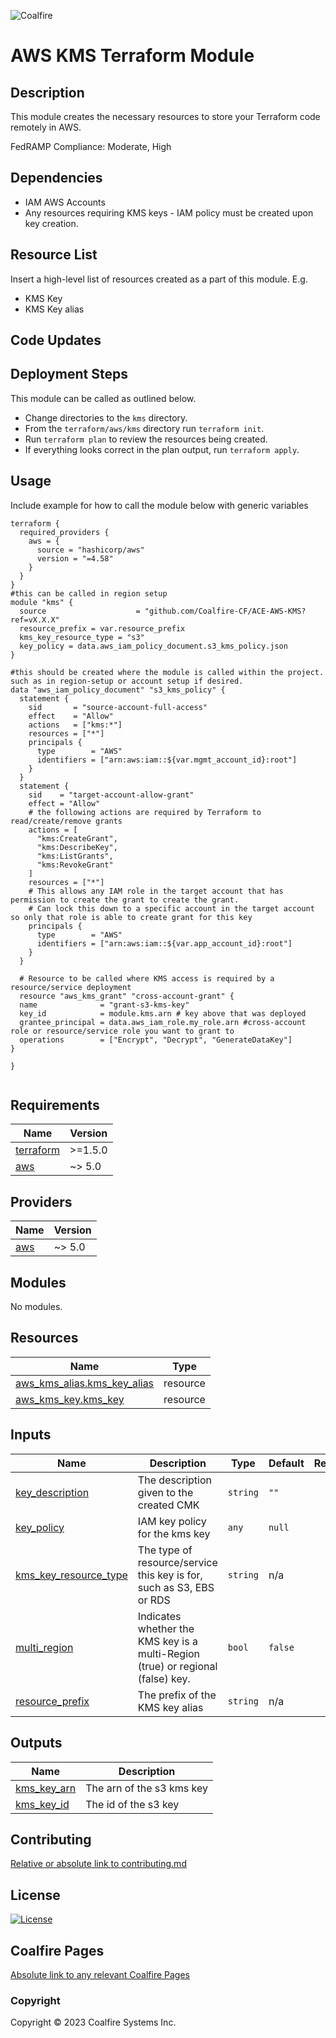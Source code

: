 ![Coalfire](coalfire_logo.png)

# AWS KMS Terraform Module

## Description

This module creates the necessary resources to store your Terraform code remotely in AWS.

FedRAMP Compliance: Moderate, High

## Dependencies

- IAM AWS Accounts
- Any resources requiring KMS keys - IAM policy must be created upon key creation. 

## Resource List

Insert a high-level list of resources created as a part of this module. E.g.

- KMS Key
- KMS Key alias

## Code Updates

## Deployment Steps

This module can be called as outlined below.

- Change directories to the `kms` directory.
- From the `terraform/aws/kms` directory run `terraform init`.
- Run `terraform plan` to review the resources being created.
- If everything looks correct in the plan output, run `terraform apply`.

## Usage

Include example for how to call the module below with generic variables

```hcl
terraform {
  required_providers {
    aws = {
      source = "hashicorp/aws"
      version = "=4.58"
    }
  }
}
#this can be called in region setup
module "kms" {
  source                    = "github.com/Coalfire-CF/ACE-AWS-KMS?ref=vX.X.X"
  resource_prefix = var.resource_prefix
  kms_key_resource_type = "s3"
  key_policy = data.aws_iam_policy_document.s3_kms_policy.json
}

#this should be created where the module is called within the project. such as in region-setup or account setup if desired.
data "aws_iam_policy_document" "s3_kms_policy" {
  statement {
    sid       = "source-account-full-access"
    effect    = "Allow"
    actions   = ["kms:*"]
    resources = ["*"]
    principals {
      type        = "AWS"
      identifiers = ["arn:aws:iam::${var.mgmt_account_id}:root"]
    }
  }
  statement {
    sid    = "target-account-allow-grant"
    effect = "Allow"
    # the following actions are required by Terraform to read/create/remove grants
    actions = [
      "kms:CreateGrant",
      "kms:DescribeKey",
      "kms:ListGrants",
      "kms:RevokeGrant"
    ]
    resources = ["*"]
    # This allows any IAM role in the target account that has permission to create the grant to create the grant.
    # Can lock this down to a specific account in the target account so only that role is able to create grant for this key
    principals {
      type        = "AWS"
      identifiers = ["arn:aws:iam::${var.app_account_id}:root"]
    }
  }
       
  # Resource to be called where KMS access is required by a resource/service deployment
  resource "aws_kms_grant" "cross-account-grant" {
  name              = "grant-s3-kms-key"
  key_id            = module.kms.arn # key above that was deployed
  grantee_principal = data.aws_iam_role.my_role.arn #cross-account role or resource/service role you want to grant to 
  operations        = ["Encrypt", "Decrypt", "GenerateDataKey"]
}
        
}


```

<!-- BEGIN_TF_DOCS -->
## Requirements

| Name | Version |
|------|---------|
| <a name="requirement_terraform"></a> [terraform](#requirement\_terraform) | >=1.5.0 |
| <a name="requirement_aws"></a> [aws](#requirement\_aws) | ~> 5.0 |

## Providers

| Name | Version |
|------|---------|
| <a name="provider_aws"></a> [aws](#provider\_aws) | ~> 5.0 |

## Modules

No modules.

## Resources

| Name | Type |
|------|------|
| [aws_kms_alias.kms_key_alias](https://registry.terraform.io/providers/hashicorp/aws/latest/docs/resources/kms_alias) | resource |
| [aws_kms_key.kms_key](https://registry.terraform.io/providers/hashicorp/aws/latest/docs/resources/kms_key) | resource |

## Inputs

| Name | Description | Type | Default | Required |
|------|-------------|------|---------|:--------:|
| <a name="input_key_description"></a> [key\_description](#input\_key\_description) | The description given to the created CMK | `string` | `""` | no |
| <a name="input_key_policy"></a> [key\_policy](#input\_key\_policy) | IAM key policy for the kms key | `any` | `null` | no |
| <a name="input_kms_key_resource_type"></a> [kms\_key\_resource\_type](#input\_kms\_key\_resource\_type) | The type of resource/service this key is for, such as S3, EBS or RDS | `string` | n/a | yes |
| <a name="input_multi_region"></a> [multi\_region](#input\_multi\_region) | Indicates whether the KMS key is a multi-Region (true) or regional (false) key. | `bool` | `false` | no |
| <a name="input_resource_prefix"></a> [resource\_prefix](#input\_resource\_prefix) | The prefix of the KMS key alias | `string` | n/a | yes |

## Outputs

| Name | Description |
|------|-------------|
| <a name="output_kms_key_arn"></a> [kms\_key\_arn](#output\_kms\_key\_arn) | The arn of the s3 kms key |
| <a name="output_kms_key_id"></a> [kms\_key\_id](#output\_kms\_key\_id) | The id of the s3 key |
<!-- END_TF_DOCS -->

## Contributing

[Relative or absolute link to contributing.md](CONTRIBUTING.md)


## License

[![License](https://img.shields.io/badge/license-MIT-blue.svg)](https://opensource.org/license/mit/)


## Coalfire Pages

[Absolute link to any relevant Coalfire Pages](https://coalfire.com/)

### Copyright

Copyright © 2023 Coalfire Systems Inc.
